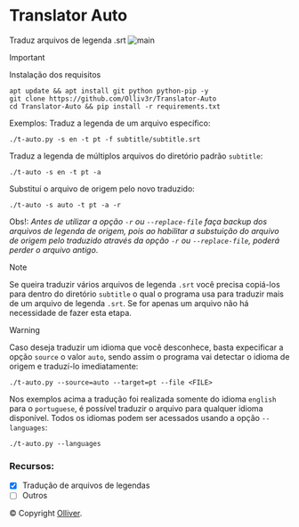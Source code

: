 # Translator Auto
Traduz arquivos de legenda .srt
![main](https://github.com/Olliv3r/Translator-Auto/blob/main/media/main.gif)

> [!IMPORTANT]
> Instalação dos requisitos
```
apt update && apt install git python python-pip -y
git clone https://github.com/Olliv3r/Translator-Auto
cd Translator-Auto && pip install -r requirements.txt
```

Exemplos:
Traduz a legenda de um arquivo específico:
```
./t-auto.py -s en -t pt -f subtitle/subtitle.srt
```
Traduz a legenda de múltiplos arquivos do diretório padrão `subtitle`:
```
./t-auto -s en -t pt -a
```
Substituí o arquivo de origem pelo novo traduzido:
```
./t-auto -s auto -t pt -a -r
```
Obs!: *Antes de utilizar a opção `-r` ou `--replace-file` faça backup dos arquivos de legenda de origem, pois ao habilitar a substuição do arquivo de origem pelo traduzido através da opção `-r` ou `--replace-file`, poderá perder o arquivo antigo*.

> [!NOTE]
> Se queira traduzir vários arquivos de legenda `.srt` você precisa copiá-los para dentro do diretório `subtitle` o qual o programa usa para traduzir mais de um arquivo de legenda `.srt`. Se for apenas um arquivo não há necessidade de fazer esta etapa.

> [!WARNING]
> Caso deseja traduzir um idioma que você desconhece, basta expecificar a opção `source` o valor `auto`, sendo assim o programa vai detectar o idioma de origem e traduzí-lo imediatamente:
```
./t-auto.py --source=auto --target=pt --file <FILE>
```

Nos exemplos acima a tradução foi realizada somente do idioma `english` para o `portuguese`, é possível traduzir o arquivo para qualquer idioma disponível. Todos os idiomas podem ser acessados usando a opção `--languages`:
```
./t-auto.py --languages
```

### Recursos:

- [x] Tradução de arquivos de legendas
- [ ] Outros

© Copyright [Olliver](https://github.com/Olliv3r/).
